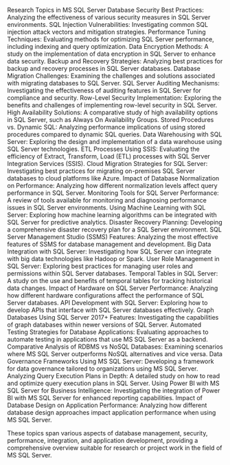 Research Topics in MS SQL Server
    Database Security Best Practices: Analyzing the effectiveness of various security measures in SQL Server environments.
    SQL Injection Vulnerabilities: Investigating common SQL injection attack vectors and mitigation strategies.
    Performance Tuning Techniques: Evaluating methods for optimizing SQL Server performance, including indexing and query optimization.
    Data Encryption Methods: A study on the implementation of data encryption in SQL Server to enhance data security.
    Backup and Recovery Strategies: Analyzing best practices for backup and recovery processes in SQL Server databases.
    Database Migration Challenges: Examining the challenges and solutions associated with migrating databases to SQL Server.
    SQL Server Auditing Mechanisms: Investigating the effectiveness of auditing features in SQL Server for compliance and security.
    Row-Level Security Implementation: Exploring the benefits and challenges of implementing row-level security in SQL Server.
    High Availability Solutions: A comparative study of high availability options in SQL Server, such as Always On Availability Groups.
    Stored Procedures vs. Dynamic SQL: Analyzing performance implications of using stored procedures compared to dynamic SQL queries.
    Data Warehousing with SQL Server: Exploring the design and implementation of a data warehouse using SQL Server technologies.
    ETL Processes Using SSIS: Evaluating the efficiency of Extract, Transform, Load (ETL) processes with SQL Server Integration Services (SSIS).
    Cloud Migration Strategies for SQL Server: Investigating best practices for migrating on-premises SQL Server databases to cloud platforms like Azure.
    Impact of Database Normalization on Performance: Analyzing how different normalization levels affect query performance in SQL Server.
    Monitoring Tools for SQL Server Performance: A review of tools available for monitoring and diagnosing performance issues in SQL Server environments.
    Using Machine Learning with SQL Server: Exploring how machine learning algorithms can be integrated with SQL Server for predictive analytics.
    Disaster Recovery Planning: Developing a comprehensive disaster recovery plan for a SQL Server environment.
    SQL Server Management Studio (SSMS) Features: Analyzing the most effective features of SSMS for database management and development.
    Big Data Integration with SQL Server: Investigating how SQL Server can integrate with big data technologies like Hadoop or Spark.
    User Role Management in SQL Server: Exploring best practices for managing user roles and permissions within SQL Server databases.
    Temporal Tables in SQL Server: A study on the use and benefits of temporal tables for tracking historical data changes.
    Impact of Hardware on SQL Server Performance: Analyzing how different hardware configurations affect the performance of SQL Server databases.
    API Development with SQL Server: Exploring how to develop APIs that interface with SQL Server databases effectively.
    Graph Databases Using SQL Server 2017+ Features: Investigating the capabilities of graph databases within newer versions of SQL Server.
    Automated Testing Strategies for Database Applications: Evaluating approaches to automate testing in applications that use MS SQL Server as a backend.
    Comparative Analysis of RDBMS vs NoSQL Databases: Examining scenarios where MS SQL Server outperforms NoSQL alternatives and vice versa.
    Data Governance Frameworks Using MS SQL Server: Developing a framework for data governance tailored to organizations using MS SQL Server.
    Analyzing Query Execution Plans in Depth: A detailed study on how to read and optimize query execution plans in SQL Server.
    Using Power BI with MS SQL Server for Business Intelligence: Investigating the integration of Power BI with MS SQL Server for enhanced reporting capabilities.
    Impact of Database Design on Application Performance: Analyzing how different database design approaches impact application performance when using MS SQL Server.

These topics span various aspects of database management, security, performance, integration, and application development, providing a comprehensive overview suitable for research or project work in the field of MS SQL Server.